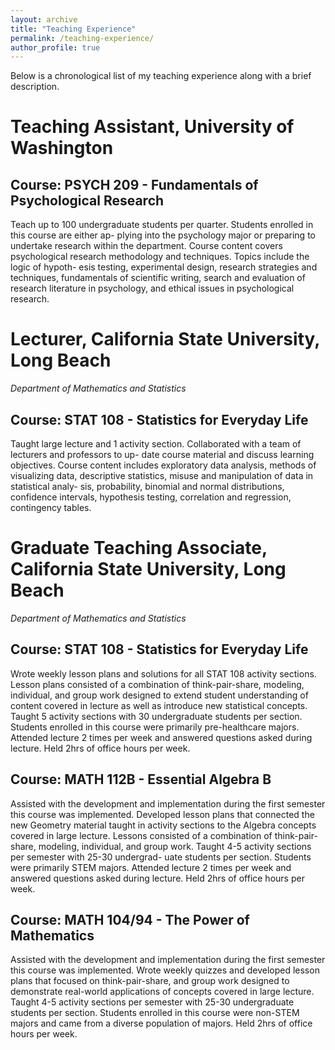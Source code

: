 ```yaml
---
layout: archive
title: "Teaching Experience"
permalink: /teaching-experience/
author_profile: true
---
```


Below is a chronological list of my teaching experience along with a brief description. 


# Teaching Assistant, University of Washington

## Course: PSYCH 209 - Fundamentals of Psychological Research

Teach up to 100 undergraduate students per quarter. Students enrolled in this course are either ap- plying into the psychology major or preparing to undertake research within the department. Course content covers psychological research methodology and techniques. Topics include the logic of hypoth- esis testing, experimental design, research strategies and techniques, fundamentals of scientific writing, search and evaluation of research literature in psychology, and ethical issues in psychological research.

# Lecturer, California State University, Long Beach
*Department of Mathematics and Statistics*

## Course: STAT 108 - Statistics for Everyday Life

Taught large lecture and 1 activity section. Collaborated with a team of lecturers and professors to up- date course material and discuss learning objectives. Course content includes exploratory data analysis, methods of visualizing data, descriptive statistics, misuse and manipulation of data in statistical analy- sis, probability, binomial and normal distributions, confidence intervals, hypothesis testing, correlation and regression, contingency tables.

# Graduate Teaching Associate, California State University, Long Beach
*Department of Mathematics and Statistics*

## Course: STAT 108 - Statistics for Everyday Life
Wrote weekly lesson plans and solutions for all STAT 108 activity sections. Lesson plans consisted of a combination of think-pair-share, modeling, individual, and group work designed to extend student understanding of content covered in lecture as well as introduce new statistical concepts. Taught 5 activity sections with 30 undergraduate students per section. Students enrolled in this course were primarily pre-healthcare majors. Attended lecture 2 times per week and answered questions asked during lecture. Held 2hrs of office hours per week.

## Course: MATH 112B - Essential Algebra B

Assisted with the development and implementation during the first semester this course was implemented. Developed lesson plans that connected the new Geometry material taught in activity sections to the Algebra concepts covered in large lecture. Lessons consisted of a combination of think-pair-share, modeling, individual, and group work. Taught 4-5 activity sections per semester with 25-30 undergrad- uate students per section. Students were primarily STEM majors. Attended lecture 2 times per week and answered questions asked during lecture. Held 2hrs of office hours per week.

## Course: MATH 104/94 - The Power of Mathematics

Assisted with the development and implementation during the first semester this course was implemented. Wrote weekly quizzes and developed lesson plans that focused on think-pair-share, and group work designed to demonstrate real-world applications of concepts covered in large lecture. Taught 4-5 activity sections per semester with 25-30 undergraduate students per section. Students enrolled in this course were non-STEM majors and came from a diverse population of majors. Held 2hrs of office hours per week.